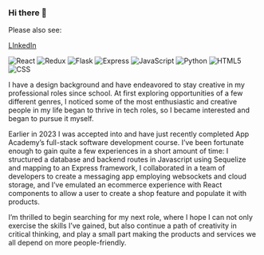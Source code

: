 ### Hi there 👋

Please also see:

[LInkedIn](https://www.linkedin.com/in/chris-stucke-1884b515b/)

![React](https://img.shields.io/badge/React-20232A?style=for-the-badge&logo=react&logoColor=61DAFB)
![Redux](https://img.shields.io/badge/Redux-593D88?style=for-the-badge&logo=redux&logoColor=white)
![Flask](https://img.shields.io/badge/Flask-000000?style=for-the-badge&logo=flask&logoColor=white)
![Express](https://img.shields.io/badge/Express.js-404D59?style=for-the-badge)
![JavaScript](https://img.shields.io/badge/JavaScript-F7DF1E?style=for-the-badge&logo=JavaScript&logoColor=white)
![Python](https://img.shields.io/badge/Python-3776AB?style=for-the-badge&logo=python&logoColor=white)
![HTML5](https://img.shields.io/badge/HTML5-E34F26?style=for-the-badge&logo=html5&logoColor=white)
![CSS](https://img.shields.io/badge/CSS-239120?&style=for-the-badge&logo=css3&logoColor=white)

I have a design background and have endeavored to stay creative in my professional roles since school. At first exploring opportunities of a few different genres, I noticed some of the most enthusiastic and creative people in my life began to thrive in tech roles, so I became interested and began to pursue it myself.

Earlier in 2023 I was accepted into and have just recently completed App Academy’s full-stack software development course. I’ve been fortunate enough to gain quite a few experiences in a short amount of time: I structured a database and backend routes in Javascript using Sequelize and mapping to an Express framework, I collaborated in a team of developers to create a messaging app employing websockets and cloud storage, and I’ve emulated an ecommerce experience with React components to allow a user to create a shop feature and populate it with products.

I’m thrilled to begin searching for my next role, where I hope I can not only exercise the skills I’ve gained, but also continue a path of creativity in critical thinking, and play a small part making the products and services we all depend on more people-friendly.
<!--
**cmstucke/cmstucke** is a ✨ _special_ ✨ repository because its `README.md` (this file) appears on your GitHub profile.

Here are some ideas to get you started:

- 🔭 I’m currently working on ...
- 🌱 I’m currently learning ...
- 👯 I’m looking to collaborate on ...
- 🤔 I’m looking for help with ...
- 💬 Ask me about ...
- 📫 How to reach me: ...
- 😄 Pronouns: ...
- ⚡ Fun fact: ...
-->
